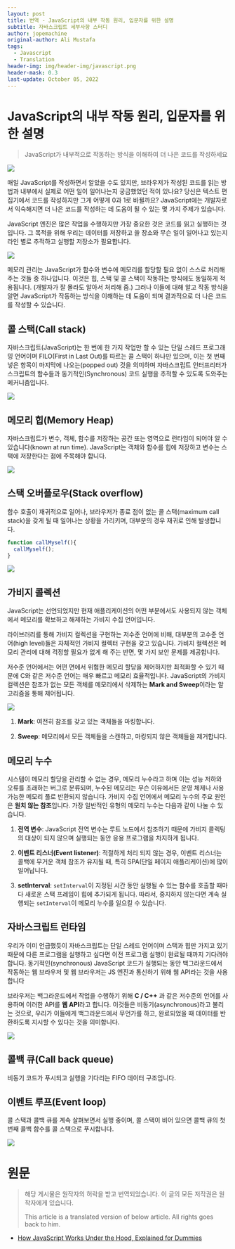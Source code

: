 ```yaml
---
layout: post
title: 번역 - JavaScript의 내부 작동 원리, 입문자를 위한 설명
subtitle: 자바스크립트 세부사항 스터디
author: jopemachine
original-author: Ali Mustafa
tags:
  - Javascript
  - Translation
header-img: img/header-img/javascript.png
header-mask: 0.3
last-update: October 05, 2022
---
```


# JavaScript의 내부 작동 원리, 입문자를 위한 설명

> JavaScript가 내부적으로 작동하는 방식을 이해하여 더 나은 코드를 작성하세요

![](/img/posts/Javascript/2022-09-30-Java-Script-How-It-Works-Under-The-Hood/0_UErecmJ-Qi12rXR2.png)

매일 JavaScript를 작성하면서 알았을 수도 있지만, 브라우저가 작성된 코드를 읽는 방법과 내부에서 실제로 어떤 일이 일어나는지 궁금했었던 적이 있나요? 당신은 텍스트 편집기에서 코드를 작성하지만 그게 어떻게 0과 1로 바뀔까요? JavaScript에는 개발자로서 익숙해지면 더 나은 코드를 작성하는 데 도움이 될 수 있는 몇 가지 주제가 있습니다.

JavaScript 엔진은 많은 작업을 수행하지만 가장 중요한 것은 코드를 읽고 실행하는 것입니다. 그 목적을 위해 우리는 데이터를 저장하고 쓸 장소와 무슨 일이 일어나고 있는지 라인 별로 추적하고 실행할 저장소가 필요합니다.

![](/img/posts/Javascript/2022-09-30-Java-Script-How-It-Works-Under-The-Hood/1_pgLyQDVYWw6qS3L7ouk58Q.png)

메모리 관리는 JavaScript가 함수와 변수에 메모리를 할당할 필요 없이 스스로 처리해주는 것들 중 하나입니다. 이것은 힙, 스택 및 콜 스택이 작동하는 방식에도 동일하게 적용됩니다. (개발자가 잘 몰라도 알아서 처리해 줌.) 그러나 이들에 대해 알고 작동 방식을 알면 JavaScript가 작동하는 방식을 이해하는 데 도움이 되며 결과적으로 더 나은 코드를 작성할 수 있습니다.

## 콜 스택(Call stack)

자바스크립트(JavaScript)는 한 번에 한 가지 작업만 할 수 있는 단일 스레드 프로그래밍 언어이며 FILO(First in Last Out)를 따르는 콜 스택이 하나만 있으며, 이는 첫 번째 넣은 항목이 마지막에 나오는(popped out) 것을 의미하며 자바스크립트 인터프리터가 스크립트의 함수들과 동기적인(Synchronous) 코드 실행을 추적할 수 있도록 도와주는 메커니즘입니다.

![](/img/posts/Javascript/2022-09-30-Java-Script-How-It-Works-Under-The-Hood/1_PkT7QWALgM5PFqOTib_axw.png)

## 메모리 힙(Memory Heap)

자바스크립트가 변수, 객체, 함수를 저장하는 공간 또는 영역으로 런타임이 되어야 알 수 있습니다(known at run time). JavaScript는 객체와 함수를 힙에 저장하고 변수는 스택에 저장한다는 점에 주목해야 합니다.

![](/img/posts/Javascript/2022-09-30-Java-Script-How-It-Works-Under-The-Hood/1_A9qc5aFj51k5cl48iOmCjQ.png)

## 스택 오버플로우(Stack overflow)

함수 호출이 재귀적으로 일어나, 브라우저가 종료 점이 없는 콜 스택(maximum call stack)을 갖게 될 때 일어나는 상황을 가리키며, 대부분의 경우 재귀로 인해 발생합니다.

```js
function callMyself(){
  callMyself();
}
```

![](/img/posts/Javascript/2022-09-30-Java-Script-How-It-Works-Under-The-Hood/1_elp7EuwjvARNHSYEty6e0Q.png)

## 가비지 콜렉션

JavaScript는 선언되었지만 현재 애플리케이션의 어떤 부분에서도 사용되지 않는 객체에서 메모리를 확보하고 해제하는 가비지 수집 언어입니다.

라이브러리를 통해 가비지 컬렉션을 구현하는 저수준 언어에 비해, 대부분의 고수준 언어(high level)들은 자체적인 가비지 컬렉터 구현을 갖고 있습니다. 가비지 컬렉션은 메모리 관리에 대해 걱정할 필요가 없게 해 주는 반면, 몇 가지 보안 문제를 제공합니다.

저수준 언어에서는 어떤 면에서 위험한 메모리 할당을 제어하지만 최적화할 수 있기 때문에 C와 같은 저수준 언어는 매우 빠르고 메모리 효율적입니다. JavaScript의 가비지 컬렉션은 참조가 없는 모든 객체를 메모리에서 삭제하는 **Mark and Sweep**이라는 알고리즘을 통해 제어됩니다.

![](/img/posts/Javascript/2022-09-30-Java-Script-How-It-Works-Under-The-Hood/0_Z40bxfgsrNMdRQ37.gif)

1. **Mark**: 여전히 참조를 갖고 있는 객체들을 마킹합니다.

2. **Sweep**: 메모리에서 모든 객체들을 스캔하고, 마킹되지 않은 객체들을 제거합니다.

## 메모리 누수

시스템이 메모리 할당을 관리할 수 없는 경우, 메모리 누수라고 하며 이는 성능 저하와 오류를 초래하는 버그로 분류되며, 누수된 메모리는 무슨 이유에서든 운영 체제나 사용 가능한 메모리 풀로 반환되지 않습니다. 가비지 수집 언어에서 메모리 누수의 주요 원인은 **원치 않는 참조**입니다. 가장 일반적인 유형의 메모리 누수는 다음과 같이 나눌 수 있습니다.

1. **전역 변수**: JavaScript 전역 변수는 루트 노드에서 참조하기 때문에 가비지 콜렉팅의 대상이 되지 않으며 실행되는 동안 응용 프로그램을 차지하게 됩니다.

2. **이벤트 리스너(Event listener)**: 적절하게 처리 되지 않는 경우, 이벤트 리스너는 콜백에 무거운 객체 참조가 유지될 때, 특히 SPA(단일 페이지 애플리케이션)에 많이 일어납니다.

3. **setInterval**: `setInterval`이 지정된 시간 동안 실행될 수 있는 함수를 호출할 때마다 새로운 스택 프레임이 힙에 추가되게 됩니다. 따라서, 중지하지 않는다면 계속 실행되는 `setInterval`이 메모리 누수를 일으킬 수 있습니다.

## 자바스크립트 런타임

우리가 이미 언급했듯이 자바스크립트는 단일 스레드 언어이며 스택과 힙만 가지고 있기 때문에 다른 프로그램을 실행하고 싶다면 이전 프로그램 실행이 완료될 때까지 기다려야 합니다. 동기적인(synchronous) JavaScript 코드가 실행되는 동안 백그라운드에서 작동하는 웹 브라우저 및 웹 브라우저는 JS 엔진과 통신하기 위해 웹 API라는 것을 사용합니다

브라우저는 백그라운드에서 작업을 수행하기 위해 **C / C++** 과 같은 저수준의 언어를 사용하며 이러한 API를 **웹 API**라고 합니다. 이것들은 비동기(asynchronous)라고 불리는 것으로, 우리가 이들에게 백그라운드에서 무언가를 하고, 완료되었을 때 데이터를 반환하도록 지시할 수 있다는 것을 의미합니다.

![](/img/posts/Javascript/2022-09-30-Java-Script-How-It-Works-Under-The-Hood/1_9Wc5goWTOoGEzNwbrz6wUQ.png)

## 콜백 큐(Call back queue)

비동기 코드가 푸시되고 실행을 기다리는 FIFO 데이터 구조입니다.

## 이벤트 루프(Event loop)

콜 스택과 콜백 큐를 계속 살펴보면서 실행 중이며, 콜 스택이 비어 있으면 콜백 큐의 첫 번째 콜백 함수를 콜 스택으로 푸시합니다.

![](/img/posts/Javascript/2022-09-30-Java-Script-How-It-Works-Under-The-Hood/0_L9xXi0dsAp2S5BUD.gif)

# 원문

> 해당 게시물은 원작자의 허락을 받고 번역되었습니다. 이 글의 모든 저작권은 원작자에게 있습니다.
>
> This article is a translated version of below article. All rights goes back to him.

- [How JavaScript Works Under the Hood, Explained for Dummies](https://javascript.plainenglish.io/how-javascript-works-under-the-hood-explained-for-dummies-216ce155183c)
